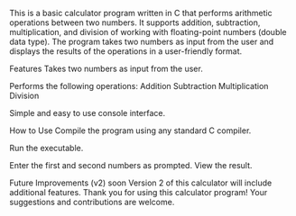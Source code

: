 This is a basic calculator program written in C that performs arithmetic operations between two numbers. It supports addition, subtraction, multiplication, and division of working with floating-point numbers (double data type). The program takes two numbers as input from the user and displays the results of the operations in a user-friendly format.

Features
Takes two numbers as input from the user.

Performs the following operations:
Addition
Subtraction
Multiplication
Division 


Simple and easy to use console interface.

How to Use
Compile the program using any standard C compiler.

Run the executable.

Enter the first and second numbers as prompted.
View the result.


Future Improvements (v2) soon
Version 2 of this calculator will include additional features.
Thank you for using this calculator program! Your suggestions and contributions are welcome.
